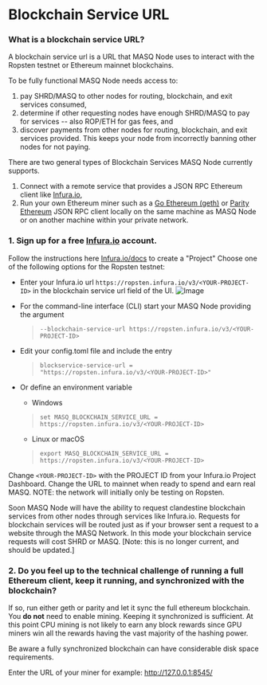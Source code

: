 # Blockchain Service URL

### What is a blockchain service URL?

A blockchain service url is a URL that MASQ Node uses to interact with the Ropsten testnet or Ethereum mainnet blockchains.  

To be fully functional MASQ Node needs access to:
1. pay SHRD/MASQ to other nodes for routing, blockchain, and exit services consumed, 
1. determine if other requesting nodes have enough SHRD/MASQ to pay for services -- also ROP/ETH for gas fees, and 
1. discover payments from other nodes for routing, blockchain, and exit services provided. This keeps your node from incorrectly banning other nodes for not paying. 

There are two general types of Blockchain Services MASQ Node currently supports.

1. Connect with a remote service that provides a JSON RPC Ethereum client like [Infura.io](https://infura.io/),
1. Run your own Ethereum miner such as a [Go Ethereum (geth)](https://geth.ethereum.org) or [Parity Ethereum](https://www.parity.io/ethereum/) JSON RPC client locally on the same machine as 
MASQ Node or on another machine within your private network.

### 1. Sign up for a free [Infura.io](https://infura.io/register) account.
Follow the instructions here [Infura.io/docs](https://infura.io/docs) to create a "Project"
Choose one of the following options for the Ropsten testnet:
* Enter your Infura.io url `https://ropsten.infura.io/v3/<YOUR-PROJECT-ID>` in the blockchain service url field of the UI.
    ![Image](images/Blockchain-Service-Url.png)
* For the command-line interface (CLI) start your MASQ Node providing the argument 
    > `--blockchain-service-url https://ropsten.infura.io/v3/<YOUR-PROJECT-ID>`
* Edit your config.toml file and include the entry 

    > `blockservice-service-url = "https://ropsten.infura.io/v3/<YOUR-PROJECT-ID>"`

* Or define an environment variable
    * Windows
    > `set MASQ_BLOCKCHAIN_SERVICE_URL = https://ropsten.infura.io/v3/<YOUR-PROJECT-ID>`
    * Linux or macOS
    > `export MASQ_BLOCKCHAIN_SERVICE_URL = https://ropsten.infura.io/v3/<YOUR-PROJECT-ID>`

Change `<YOUR-PROJECT-ID>` with the PROJECT ID from your Infura.io Project Dashboard. Change the URL to 
mainnet when ready to spend and earn real MASQ. NOTE: the network will initially only be testing on Ropsten. 

Soon MASQ Node will have the ability to request clandestine blockchain services from other nodes through services like Infura.io. Requests for blockchain services will be routed just as if your 
browser sent a request to a website through the MASQ Network. In this mode your blockchain service requests will cost SHRD or MASQ.
[Note: this is no longer current, and should be updated.]


### 2. Do you feel up to the technical challenge of running a full Ethereum client, keep it running, and synchronized with the blockchain?

If so, run either geth or parity and let it sync the full ethereum blockchain. 
You **do not** need to enable mining. Keeping it synchronized is sufficient. At this point CPU mining is 
not likely to earn any block rewards since GPU miners win all the rewards having the vast majority 
of the hashing power.

Be aware a fully synchronized blockchain can have considerable disk space requirements.

Enter the URL of your miner for example: http://127.0.0.1:8545/
